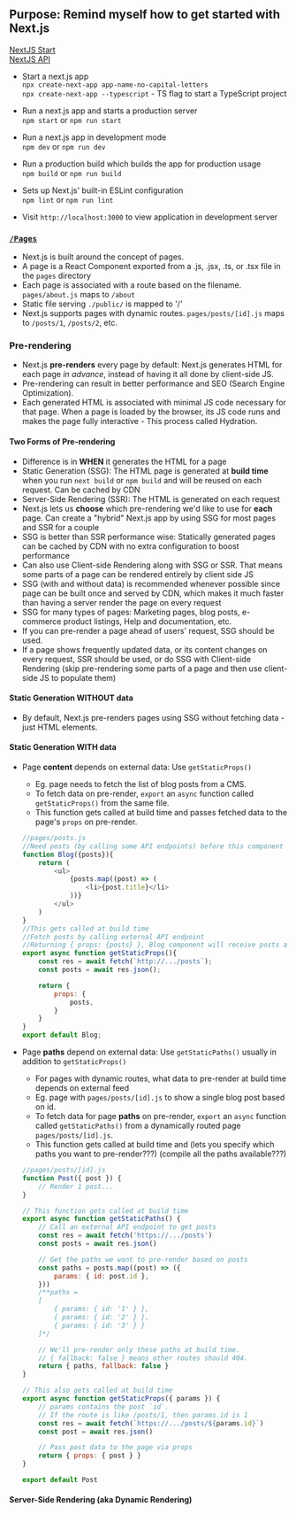 ## Purpose: Remind myself how to get started with Next.js

[NextJS Start](https://nextjs.org/docs/getting-started)  
[NextJS API](https://nextjs.org/docs/api-reference/create-next-app)

- Start a next.js app  
    `npx create-next-app app-name-no-capital-letters`  
    `npx create-next-app --typescript` - TS flag to start a TypeScript project

- Run a next.js app and starts a production server  
   `npm start` or `npm run start`

- Run a next.js app in development mode  
   `npm dev` or `npm run dev`

- Run a production build which builds the app for production usage  
   `npm build` or `npm run build`

- Sets up Next.js' built-in ESLint configuration  
   `npm lint` or `npm run lint`

- Visit `http://localhost:3000` to view application in development server


### [`/Pages`](https://nextjs.org/docs/basic-features/pages)
- Next.js is built around the concept of pages.  
- A page is a React Component exported from a .js, .jsx, .ts, or .tsx file in the `pages` directory
- Each page is associated with a route based on the filename. `pages/about.js` maps to `/about`
- Static file serving `./public/` is mapped to '/'
- Next.js supports pages with dynamic routes.  `pages/posts/[id].js` maps to `/posts/1`, `/posts/2`, etc.


### Pre-rendering
- Next.js **pre-renders** every page by default: Next.js generates HTML for each page *in advance*, instead of having it all done by client-side JS.  
- Pre-rendering can result in better performance and SEO (Search Engine Optimization).
- Each generated HTML is associated with minimal JS code necessary for that page. When a page is loaded by the browser, its JS code runs and makes the page fully interactive - This process called Hydration.

#### Two Forms of Pre-rendering
- Difference is in **WHEN** it generates the HTML for a page
- Static Generation (SSG): The HTML page is generated at **build time** when you run `next build` or `npm build` and will be reused on each request. Can be cached by CDN
- Server-Side Rendering (SSR): The HTML is generated on each request
- Next.js lets us **choose** which pre-rendering we'd like to use for **each** page.  Can create a "hybrid" Next.js app by using SSG for most pages and SSR for a couple
- SSG is better than SSR performance wise: Statically generated pages can be cached by CDN with no extra configuration to boost performance
- Can also use Client-side Rendering along with SSG or SSR.  That means some parts of a page can be rendered entirely by client side JS
- SSG (with and without data) is recommended whenever possible since page can be built once and served by CDN, which makes it much faster than having a server render the page on every request
- SSG for many types of pages: Marketing pages, blog posts, e-commerce product listings, Help and documentation, etc.
- If you can pre-render a page ahead of users' request, SSG should be used.
- If a page shows frequently updated data, or its content changes on every request, SSR should be used, or do SSG with Client-side Rendering (skip pre-rendering some parts of a page and then use client-side JS to populate them)


#### Static Generation WITHOUT data
- By default, Next.js pre-renders pages using SSG without fetching data - just HTML elements.

#### Static Generation WITH data
- Page **content** depends on external data: Use `getStaticProps()`
    - Eg. page needs to fetch the list of blog posts from a CMS.
    - To fetch data on pre-render, `export` an `async` function called `getStaticProps()` from the same file.  
    - This function gets called at build time and passes fetched data to the page's `props` on pre-render.
    ```js
    //pages/posts.js
    //Need posts (by calling some API endpoints) before this component is pre-rendered
    function Blog({posts}){
        return (
            <ul>
                {posts.map((post) => (
                    <li>{post.title}</li>
                ))}
            </ul>
        )
    }
    //This gets called at build time
    //Fetch posts by calling external API endpoint
    //Returning { props: {posts} }, Blog component will receive posts as a prop at build time
    export async function getStaticProps(){
        const res = await fetch(`http://.../posts`);
        const posts = await res.json();

        return {
            props: {
                posts,
            }
        }
    }
    export default Blog;
    ```

- Page **paths** depend on external data: Use `getStaticPaths()` usually in addition to `getStaticProps()`
    - For pages with dynamic routes, what data to pre-render at build time depends on external feed
    - Eg. page with `pages/posts/[id].js` to show a single blog post based on id.
    - To fetch data for page **paths** on pre-render, `export` an `async` function called `getStaticPaths()` from a dynamically routed page `pages/posts/[id].js`.  
    - This function gets called at build time and (lets you specify which paths you want to pre-render???) (compile all the paths available???)
    ```js
    //pages/posts/[id].js
    function Post({ post }) {
        // Render 1 post...
    }

    // This function gets called at build time
    export async function getStaticPaths() {
        // Call an external API endpoint to get posts
        const res = await fetch('https://.../posts')
        const posts = await res.json()

        // Get the paths we want to pre-render based on posts
        const paths = posts.map((post) => ({
            params: { id: post.id },
        }))
        /**paths = 
        [ 
            { params: { id: '1' } },
            { params: { id: '2' } },
            { params: { id: '3' } }
        ]*/

        // We'll pre-render only these paths at build time.
        // { fallback: false } means other routes should 404.
        return { paths, fallback: false }
    }

    // This also gets called at build time
    export async function getStaticProps({ params }) {
        // params contains the post `id`.
        // If the route is like /posts/1, then params.id is 1
        const res = await fetch(`https://.../posts/${params.id}`)
        const post = await res.json()

        // Pass post data to the page via props
        return { props: { post } }
    }

    export default Post
    ```

#### Server-Side Rendering (aka Dynamic Rendering)